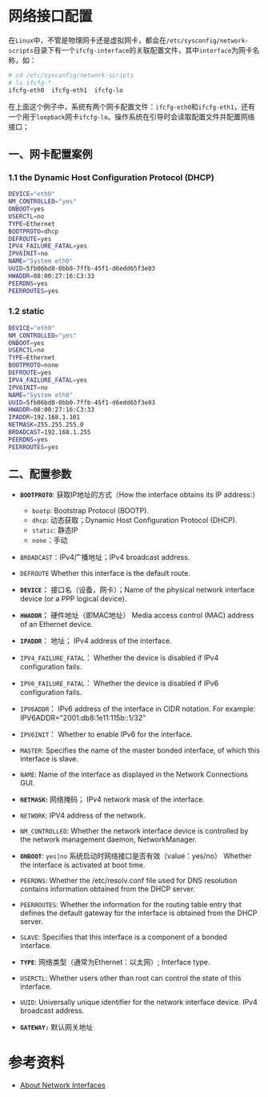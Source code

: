 # 网络接口配置

在`Linux`中，不管是物理网卡还是虚拟网卡，都会在`/etc/sysconfig/network-scripts`目录下有一个`ifcfg-interface`的关联配置文件，其中`interface`为网卡名称，如：

```bash
# cd /etc/sysconfig/network-scripts
# ls ifcfg-*
ifcfg-eth0  ifcfg-eth1  ifcfg-lo
```

在上面这个例子中，系统有两个网卡配置文件：`ifcfg-eth0`和`ifcfg-eth1`，还有一个用于`loopback`网卡`ifcfg-lo`。操作系统在引导时会读取配置文件并配置网络接口；

## 一、网卡配置案例

### 1.1 the Dynamic Host Configuration Protocol (DHCP)
```bash
DEVICE="eth0"
NM_CONTROLLED="yes"
ONBOOT=yes
USERCTL=no
TYPE=Ethernet
BOOTPROTO=dhcp
DEFROUTE=yes
IPV4_FAILURE_FATAL=yes
IPV6INIT=no
NAME="System eth0"
UUID=5fb06bd0-0bb0-7ffb-45f1-d6edd65f3e03
HWADDR=08:00:27:16:C3:33
PEERDNS=yes
PEERROUTES=yes
```
### 1.2 static
```bash
DEVICE="eth0"
NM_CONTROLLED="yes"
ONBOOT=yes
USERCTL=no
TYPE=Ethernet
BOOTPROTO=none
DEFROUTE=yes
IPV4_FAILURE_FATAL=yes
IPV6INIT=no
NAME="System eth0"
UUID=5fb06bd0-0bb0-7ffb-45f1-d6edd65f3e03
HWADDR=08:00:27:16:C3:33
IPADDR=192.168.1.101
NETMASK=255.255.255.0
BROADCAST=192.168.1.255
PEERDNS=yes
PEERROUTES=yes
```
## 二、配置参数

- **`BOOTPROTO`**: 获取IP地址的方式（How the interface obtains its IP address:）
    - `bootp`: Bootstrap Protocol (BOOTP).
    - `dhcp`: 动态获取；Dynamic Host Configuration Protocol (DHCP).
    - `static`: 静态IP
    - `none`：手动
- `BROADCAST`：IPv4广播地址；IPv4 broadcast address.
- `DEFROUTE`
Whether this interface is the default route.

- **`DEVICE`：** 接口名（设备，网卡）；Name of the physical network interface device (or a PPP logical device).

- **`HWADDR`：** 硬件地址（即MAC地址）
Media access control (MAC) address of an Ethernet device.

- **`IPADDR`**： 地址；
IPv4 address of the interface.

- `IPV4_FAILURE_FATAL`：
Whether the device is disabled if IPv4 configuration fails.

- `IPV6_FAILURE_FATAL`：
Whether the device is disabled if IPv6 configuration fails.

- `IPV6ADDR`：
IPv6 address of the interface in CIDR notation. For example: IPV6ADDR="2001:db8:1e11:115b::1/32"

- `IPV6INIT`：
Whether to enable IPv6 for the interface.

- `MASTER`:
Specifies the name of the master bonded interface, of which this interface is slave.

- `NAME`:
Name of the interface as displayed in the Network Connections GUI.

- **`NETMASK`:** 网络掩码；
IPv4 network mask of the interface.

- `NETWORK`:
IPV4 address of the network.

- `NM_CONTROLLED`:
Whether the network interface device is controlled by the network management daemon, NetworkManager.

- **`ONBOOT`**: `yes|no` 系统启动时网络接口是否有效（value：yes/no）
Whether the interface is activated at boot time.

- `PEERDNS`:
Whether the /etc/resolv.conf file used for DNS resolution contains information obtained from the DHCP server.

- `PEERROUTES`:
Whether the information for the routing table entry that defines the default gateway for the interface is obtained from the DHCP server.

- `SLAVE`:
Specifies that this interface is a component of a bonded interface.

- **`TYPE`**: 网络类型（通常为Ethernet：以太网）;
Interface type.

- `USERCTL`:
Whether users other than root can control the state of this interface.

- `UUID`:
Universally unique identifier for the network interface device.
IPv4 broadcast address.

- **`GATEWAY:`** 默认网关地址

# 参考资料

* [About Network Interfaces](https://docs.oracle.com/cd/E52668_01/E54669/html/ol7-about-netconf.html)